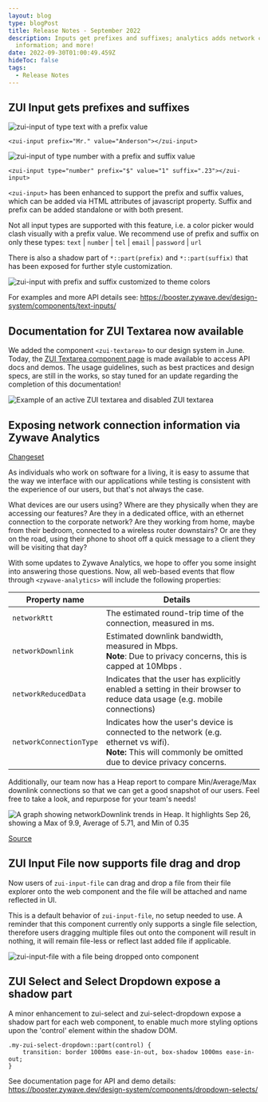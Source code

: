 ```yaml
---
layout: blog
type: blogPost
title: Release Notes - September 2022
description: Inputs get prefixes and suffixes; analytics adds network connection
  information; and more!
date: 2022-09-30T01:00:49.459Z
hideToc: false
tags:
  - Release Notes
---
```

## ZUI Input gets prefixes and suffixes

![zui-input of type text with a prefix value](/images/zui-input-text-prefix.jpg "zui-input of type text with a prefix value")



```
<zui-input prefix="Mr." value="Anderson"></zui-input>
```

![zui-input of type number with a prefix and suffix value](/images/zui-input-number-prefi-and-suffix.jpg "zui-input of type number with a prefix and suffix value")

```
<zui-input type="number" prefix="$" value="1" suffix=".23"></zui-input>
```

`<﻿zui-input>` has been enhanced to support the prefix and suffix values, which can be added via HTML attributes of javascript property. Suffix and prefix can be added standalone or with both present.

N﻿ot all input types are supported with this feature, i.e. a color picker would clash visually with a prefix value. We recommend use of prefix and suffix on only these types: `text`  |  `number`  |  `tel`  |  `email`  |  `password`  |  `url`

T﻿here is also a shadow part of `*::part(prefix)` and `*::part(suffix)` that has been exposed for further style customization.

![zui-input with prefix and suffix customized to theme colors](/images/zui-input-number-prefi-and-suffix-customized.jpg "zui-input with prefix and suffix customized to theme colors")

F﻿or examples and more API details see: <https://booster.zywave.dev/design-system/components/text-inputs/>

<docs-spacer></docs-spacer>

## Documentation for ZUI Textarea now available

We added the component `<zui-textarea>` to our design system in June. Today, the [ZUI Textarea component page](/design-system/components/textareas/) is made available to access API docs and demos. The usage guidelines, such as best practices and design specs, are still in the works, so stay tuned for an update regarding the completion of this documentation!

![Example of an active ZUI textarea and disabled ZUI textarea](/images/zui-textarea.jpg "Example of an active ZUI textarea and disabled ZUI textarea")

<docs-spacer></docs-spacer>

## Exposing network connection information via Zywave Analytics

[Changeset](https://gitlab.com/zywave/app-platform/devkit/web-sdk/zywave-api-toolkit/-/merge_requests/315/diffs)

As individuals who work on software for a living, it is easy to assume that the way we interface with our applications while testing is consistent with the experience of our users, but that's not always the case.

What devices are our users using? Where are they physically when they are accessing our features? Are they in a dedicated office, with an ethernet connection to the corporate network? Are they working from home, maybe from their bedroom, connected to a wireless router downstairs? Or are they on the road, using their phone to shoot off a quick message to a client they will be visiting that day?

With some updates to Zywave Analytics, we hope to offer you some insight into answering those questions. Now, all web-based events that flow through `<zywave-analytics>` will include the following properties:

| Property name           | Details                                                                                                                                                           |     |
| ----------------------- | ----------------------------------------------------------------------------------------------------------------------------------------------------------------- | --- |
| `networkRtt`            | The estimated round-trip time of the connection, measured in ms.                                                                                                  |     |
| `networkDownlink`       | Estimated downlink bandwidth, measured in Mbps. <br> **Note**: Due to privacy concerns, this is capped at 10Mbps         .                                        |     |
| `networkReducedData`    | Indicates that the user has explicitly enabled a setting in their browser to reduce data usage (e.g. mobile connections)                                          |     |
| `networkConnectionType` | Indicates how the user's device is connected to the network (e.g. ethernet vs wifi).  <br>**Note:** This will commonly be omitted due to device privacy concerns. |     |

Additionally, our team now has a Heap report to compare Min/Average/Max downlink connections so that we can get a good snapshot of our users. Feel free to take a look, and repurpose for your team's needs!

![A graph showing networkDownlink trends in Heap. It highlights Sep 26, showing a Max of 9.9, Average of 5.71, and Min of 0.35](/images/heap-network-downlink.png)

[Source](https://heapanalytics.com/app/env/2837777013/graph/chart/Network-Bandwidth-Comparison-Report-2919213/edit/2923472)

<docs-spacer></docs-spacer>

## Z﻿UI Input File now supports file drag and drop

N﻿ow users of `zui-input-file` can drag and drop a file from their file explorer onto the web component and the file will be attached and name reflected in UI.

T﻿his is a default behavior of `zui-input-file`, no setup needed to use. A reminder that this component currently only supports a single file selection, therefore users dragging multiple files out onto the component will result in nothing, it will remain file-less or reflect last added file if applicable.

![zui-input-file with a file being dropped onto component](/images/zui-input-file-drag-and-drop.gif "zui-input-file with a file being dropped onto component")

<docs-spacer></docs-spacer>

## Z﻿UI Select and Select Dropdown expose a shadow part

A﻿ minor enhancement to zui-select and zui-select-dropdown expose a shadow part for each web component, to enable much more styling options upon the 'control' element within the shadow DOM.

```
.my-zui-select-dropdown::part(control) {
    transition: border 1000ms ease-in-out, box-shadow 1000ms ease-in-out;
}
```

S﻿ee documentation page for API and demo details: <https://booster.zywave.dev/design-system/components/dropdown-selects/>

[](https://booster.zywave.dev/design-system/components/dropdown-selects/)